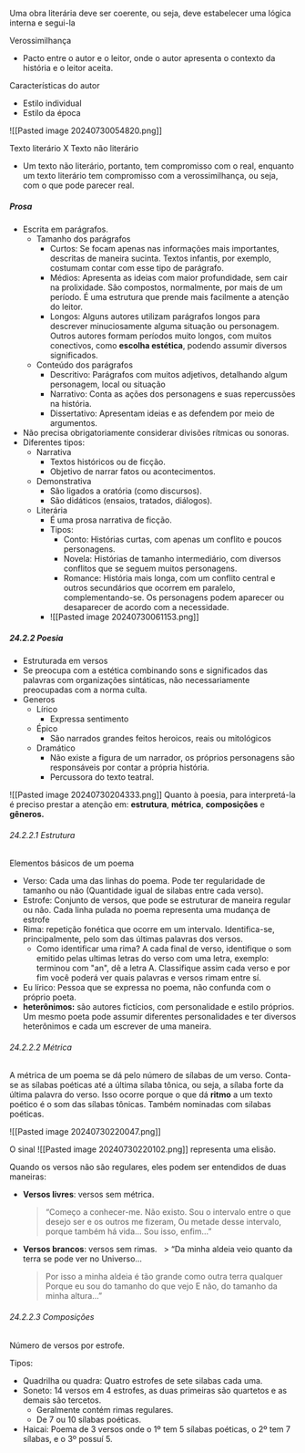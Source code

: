 Uma obra literária deve ser coerente, ou seja, deve estabelecer uma lógica interna e segui-la

Verossimilhança
- Pacto entre o autor e o leitor, onde o autor apresenta o contexto da história e o leitor aceita.

Características do autor

- Estilo individual
- Estilo da época

![[Pasted image 20240730054820.png]]

Texto literário X Texto não literário

- Um texto não literário, portanto, tem compromisso com o real, enquanto um texto literário tem compromisso com a verossimilhança, ou seja, com o que pode parecer real.

##### Prosa

- Escrita em parágrafos.
	- Tamanho dos parágrafos
		- Curtos: Se focam apenas nas informações mais importantes, descritas de maneira sucinta. Textos infantis, por exemplo, costumam contar com esse tipo de parágrafo.
		- Médios: Apresenta as ideias com maior profundidade, sem cair na prolixidade. São compostos, normalmente, por mais de um período. É uma estrutura que prende mais facilmente a atenção do leitor.
		- Longos: Alguns autores utilizam parágrafos longos para descrever minuciosamente alguma situação ou personagem. Outros autores formam períodos muito longos, com muitos conectivos, como **escolha estética**, podendo assumir diversos significados.
	- Conteúdo dos parágrafos
		- Descritivo: Parágrafos com muitos adjetivos, detalhando algum personagem, local ou situação
		- Narrativo: Conta as ações dos personagens e suas repercussões na história.
		- Dissertativo: Apresentam ideias e as defendem por meio de argumentos.
- Não precisa obrigatoriamente considerar divisões rítmicas ou sonoras.
- Diferentes tipos:
	- Narrativa
		- Textos históricos ou de ficção.
		- Objetivo de narrar fatos ou acontecimentos.
	- Demonstrativa
		- São ligados a oratória (como discursos).
		- São didáticos (ensaios, tratados, diálogos).
	- Literária
		- É uma prosa narrativa de ficção.
		- Tipos:
			- Conto: Histórias curtas, com apenas um conflito e poucos personagens.
			- Novela: Histórias de tamanho intermediário, com diversos conflitos que se seguem muitos personagens.
			- Romance: História mais longa, com um conflito central e outros secundários que ocorrem em paralelo, complementando-se. Os personagens podem aparecer ou desaparecer de acordo com a necessidade.
		- ![[Pasted image 20240730061153.png]]

##### 24.2.2 Poesia

- Estruturada em versos
- Se preocupa com a estética combinando sons e significados das palavras com organizações sintáticas, não necessariamente preocupadas com a norma culta.
- Generos
	- Lírico
		- Expressa sentimento
	- Épico
		- São narrados grandes feitos heroicos, reais ou mitológicos
	- Dramático
		- Não existe a figura de um narrador, os próprios personagens são responsáveis por contar a própria história.
		- Percussora do texto teatral.

![[Pasted image 20240730204333.png]]
Quanto à poesia, para interpretá-la é preciso prestar a atenção em: **estrutura**, **métrica**, **composições** e **gêneros.**

###### 24.2.2.1 Estrutura

Elementos básicos de um poema

- Verso: Cada uma das linhas do poema. Pode ter regularidade de tamanho ou não (Quantidade igual de silabas entre cada verso).
- Estrofe: Conjunto de versos, que pode se estruturar de maneira regular ou não. Cada linha pulada no poema representa uma mudança de estrofe
- Rima: repetição fonética que ocorre em um intervalo. Identifica-se, principalmente, pelo som das últimas palavras dos versos.
	- Como identificar uma rima? A cada final de verso, identifique o som emitido pelas ultimas letras do verso com uma letra, exemplo: terminou com "an", dê a letra A. Classifique assim cada verso e por fim você poderá ver quais palavras e versos rimam entre sí.
- Eu lírico: Pessoa que se expressa no poema, não confunda com o próprio poeta.
- **heterônimos:** são autores fictícios, com personalidade e estilo próprios. Um mesmo poeta pode assumir diferentes personalidades e ter diversos heterônimos e cada um escrever de uma maneira.

###### 24.2.2.2 Métrica

A métrica de um poema se dá pelo número de sílabas de um verso. Conta-se as sílabas poéticas até a última sílaba tônica, ou seja, a sílaba forte da última palavra do verso. Isso ocorre porque o que dá **ritmo** a um texto poético é o som das sílabas tônicas. Também nominadas com silabas poéticas.

![[Pasted image 20240730220047.png]]


O sinal ![[Pasted image 20240730220102.png]] representa uma elisão.

Quando os versos não são regulares, eles podem ser entendidos de duas maneiras:

- **Versos livres**: versos sem métrica.
    > “Começo a conhecer-me. Não existo.
    > Sou o intervalo entre o que desejo ser e os outros me fizeram,
    > Ou metade desse intervalo, porque também há vida…
    > Sou isso, enfim…”
- **Versos brancos**: versos sem rimas.
     > “Da minha aldeia veio quanto da terra se pode ver no Universo...
    > Por isso a minha aldeia é tão grande como outra terra qualquer
    > Porque eu sou do tamanho do que vejo
    > E não, do tamanho da minha altura...”

###### 24.2.2.3 Composições

Número de versos por estrofe.

Tipos:
- Quadrilha ou quadra: Quatro estrofes de sete silabas cada uma.
- Soneto: 14 versos em 4 estrofes, as duas primeiras são quartetos e as demais são tercetos.
	- Geralmente contém rimas regulares.
	- De 7 ou 10 sílabas poéticas.
- Haicai: Poema de 3 versos onde o 1º tem 5 sílabas poéticas, o 2º tem 7 sílabas, e o 3º possuí 5.
    